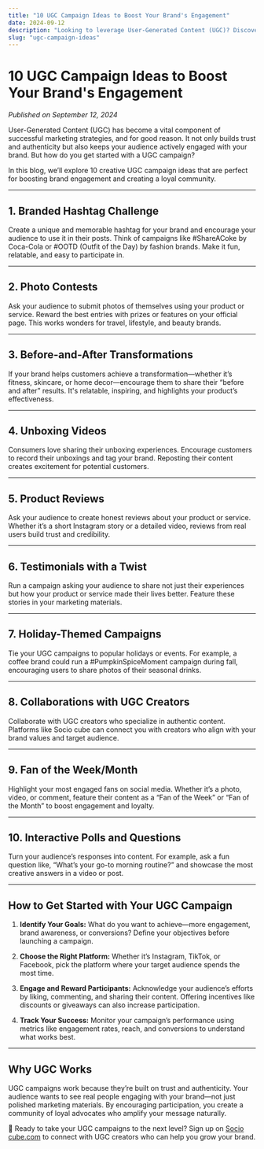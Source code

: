 ```yaml
---
title: "10 UGC Campaign Ideas to Boost Your Brand's Engagement"
date: 2024-09-12
description: "Looking to leverage User-Generated Content (UGC)? Discover 10 creative campaign ideas to engage your audience and grow your brand."
slug: "ugc-campaign-ideas"
---
```


# 10 UGC Campaign Ideas to Boost Your Brand's Engagement

*Published on September 12, 2024*

User-Generated Content (UGC) has become a vital component of successful marketing strategies, and for good reason. It not only builds trust and authenticity but also keeps your audience actively engaged with your brand. But how do you get started with a UGC campaign?

In this blog, we’ll explore 10 creative UGC campaign ideas that are perfect for boosting brand engagement and creating a loyal community.

---

## 1. **Branded Hashtag Challenge**

Create a unique and memorable hashtag for your brand and encourage your audience to use it in their posts. Think of campaigns like #ShareACoke by Coca-Cola or #OOTD (Outfit of the Day) by fashion brands. Make it fun, relatable, and easy to participate in.

---

## 2. **Photo Contests**

Ask your audience to submit photos of themselves using your product or service. Reward the best entries with prizes or features on your official page. This works wonders for travel, lifestyle, and beauty brands.

---

## 3. **Before-and-After Transformations**

If your brand helps customers achieve a transformation—whether it’s fitness, skincare, or home decor—encourage them to share their “before and after” results. It's relatable, inspiring, and highlights your product’s effectiveness.

---

## 4. **Unboxing Videos**

Consumers love sharing their unboxing experiences. Encourage customers to record their unboxings and tag your brand. Reposting their content creates excitement for potential customers.

---

## 5. **Product Reviews**

Ask your audience to create honest reviews about your product or service. Whether it’s a short Instagram story or a detailed video, reviews from real users build trust and credibility.

---

## 6. **Testimonials with a Twist**

Run a campaign asking your audience to share not just their experiences but how your product or service made their lives better. Feature these stories in your marketing materials.

---

## 7. **Holiday-Themed Campaigns**

Tie your UGC campaigns to popular holidays or events. For example, a coffee brand could run a #PumpkinSpiceMoment campaign during fall, encouraging users to share photos of their seasonal drinks.

---

## 8. **Collaborations with UGC Creators**

Collaborate with UGC creators who specialize in authentic content. Platforms like Socio cube can connect you with creators who align with your brand values and target audience.

---

## 9. **Fan of the Week/Month**

Highlight your most engaged fans on social media. Whether it’s a photo, video, or comment, feature their content as a “Fan of the Week” or “Fan of the Month” to boost engagement and loyalty.

---

## 10. **Interactive Polls and Questions**

Turn your audience’s responses into content. For example, ask a fun question like, “What’s your go-to morning routine?” and showcase the most creative answers in a video or post.

---

## How to Get Started with Your UGC Campaign

1. **Identify Your Goals:** What do you want to achieve—more engagement, brand awareness, or conversions? Define your objectives before launching a campaign.

2. **Choose the Right Platform:** Whether it’s Instagram, TikTok, or Facebook, pick the platform where your target audience spends the most time.

3. **Engage and Reward Participants:** Acknowledge your audience’s efforts by liking, commenting, and sharing their content. Offering incentives like discounts or giveaways can also increase participation.

4. **Track Your Success:** Monitor your campaign’s performance using metrics like engagement rates, reach, and conversions to understand what works best.

---

## Why UGC Works

UGC campaigns work because they’re built on trust and authenticity. Your audience wants to see real people engaging with your brand—not just polished marketing materials. By encouraging participation, you create a community of loyal advocates who amplify your message naturally.

🌟 Ready to take your UGC campaigns to the next level? Sign up on [Socio cube.com](https://sociocube.com) to connect with UGC creators who can help you grow your brand.
